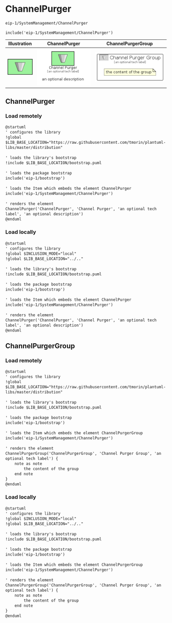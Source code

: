 # ChannelPurger


```text
eip-1/SystemManagement/ChannelPurger
```

```text
include('eip-1/SystemManagement/ChannelPurger')
```



| Illustration | ChannelPurger | ChannelPurgerGroup |
| :---: | :---: | :---: |
| ![illustration for Illustration](../../eip-1/SystemManagement/ChannelPurger.png) | ![illustration for ChannelPurger](../../eip-1/SystemManagement/ChannelPurger.Local.png) | ![illustration for ChannelPurgerGroup](../../eip-1/SystemManagement/ChannelPurgerGroup.Local.png) |




## ChannelPurger

### Load remotely
```plantuml
@startuml
' configures the library
!global $LIB_BASE_LOCATION="https://raw.githubusercontent.com/tmorin/plantuml-libs/master/distribution"

' loads the library's bootstrap
!include $LIB_BASE_LOCATION/bootstrap.puml

' loads the package bootstrap
include('eip-1/bootstrap')

' loads the Item which embeds the element ChannelPurger
include('eip-1/SystemManagement/ChannelPurger')

' renders the element
ChannelPurger('ChannelPurger', 'Channel Purger', 'an optional tech label', 'an optional description')
@enduml
```

### Load locally
```plantuml
@startuml
' configures the library
!global $INCLUSION_MODE="local"
!global $LIB_BASE_LOCATION="../.."

' loads the library's bootstrap
!include $LIB_BASE_LOCATION/bootstrap.puml

' loads the package bootstrap
include('eip-1/bootstrap')

' loads the Item which embeds the element ChannelPurger
include('eip-1/SystemManagement/ChannelPurger')

' renders the element
ChannelPurger('ChannelPurger', 'Channel Purger', 'an optional tech label', 'an optional description')
@enduml
```

## ChannelPurgerGroup

### Load remotely
```plantuml
@startuml
' configures the library
!global $LIB_BASE_LOCATION="https://raw.githubusercontent.com/tmorin/plantuml-libs/master/distribution"

' loads the library's bootstrap
!include $LIB_BASE_LOCATION/bootstrap.puml

' loads the package bootstrap
include('eip-1/bootstrap')

' loads the Item which embeds the element ChannelPurgerGroup
include('eip-1/SystemManagement/ChannelPurger')

' renders the element
ChannelPurgerGroup('ChannelPurgerGroup', 'Channel Purger Group', 'an optional tech label') {
    note as note
        the content of the group
    end note
}
@enduml
```

### Load locally
```plantuml
@startuml
' configures the library
!global $INCLUSION_MODE="local"
!global $LIB_BASE_LOCATION="../.."

' loads the library's bootstrap
!include $LIB_BASE_LOCATION/bootstrap.puml

' loads the package bootstrap
include('eip-1/bootstrap')

' loads the Item which embeds the element ChannelPurgerGroup
include('eip-1/SystemManagement/ChannelPurger')

' renders the element
ChannelPurgerGroup('ChannelPurgerGroup', 'Channel Purger Group', 'an optional tech label') {
    note as note
        the content of the group
    end note
}
@enduml
```

